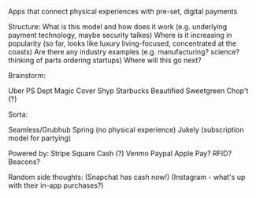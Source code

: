 Apps that connect physical experiences with pre-set, digital payments

Structure: 
What is this model and how does it work (e.g. underlying payment technology, maybe security talkes)
Where is it increasing in popularity (so far, looks like luxury living-focused, concentrated at the coasts)
Are there any industry examples (e.g. manufacturing? science? thinking of parts ordering startups)
Where will this go next?

Brainstorm:

Uber
PS Dept
Magic
Cover
Shyp
Starbucks
Beautified
Sweetgreen
Chop't (?) 

Sorta:

Seamless/Grubhub
Spring (no physical experience)
Jukely (subscription model for partying)

Powered by:
Stripe
Square Cash (?) 
Venmo
Paypal 
Apple Pay? RFID? Beacons?

Random side thoughts: 
(Snapchat has cash now!)
(Instagram - what's up with their in-app purchases?)
